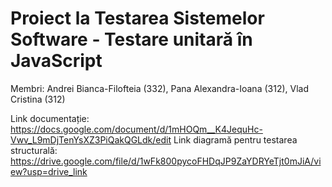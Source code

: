 # Proiect la Testarea Sistemelor Software - Testare unitară în JavaScript 
Membri: Andrei Bianca-Filofteia (332), Pana Alexandra-Ioana (312), Vlad Cristina (312)

Link documentație: https://docs.google.com/document/d/1mHOQm__K4JequHc-Vwv_L9mDjTenYsXZ3PiQakQGLdk/edit
Link diagramă pentru testarea structurală: https://drive.google.com/file/d/1wFk800pycoFHDqJP9ZaYDRYeTjt0mJiA/view?usp=drive_link
